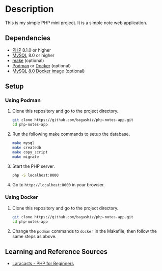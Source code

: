 # Description

This is my simple PHP mini project. It is a simple note web application.

## Dependencies

- [PHP](https://www.php.net/) 8.1.0 or higher
- [MySQL](https://www.mysql.com/) 8.0 or higher
- [make](https://www.gnu.org/software/make/) (optional)
- [Podman](https://podman.io/) or [Docker](https://www.docker.com/) (optional)
- [MySQL 8.0 Docker image](https://hub.docker.com/_/mysql) (optional)

## Setup

### Using Podman

1. Clone this repository and go to the project directory.

    ```bash
    git clone https://github.com/bagashiz/php-notes-app.git
    cd php-notes-app
    ```

2. Run the following make commands to setup the database.

    ```bash
    make mysql
    make createdb
    make copy_script
    make migrate
    ```

3. Start the PHP server.

    ```bash
    php -S localhost:8000
    ```

4. Go to `http://localhost:8000` in your browser.

### Using Docker

1. Clone this repository and go to the project directory.

    ```bash
    git clone https://github.com/bagashiz/php-notes-app.git
    cd php-notes-app
    ```

2. Change the `podman` commands to `docker` in the Makefile, then follow the same steps as above.

## Learning and Reference Sources

- [Laracasts - PHP for Beginners](https://laracasts.com/series/php-for-beginners-2023-edition)
